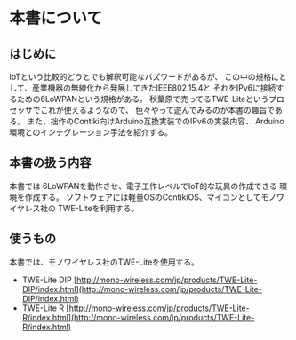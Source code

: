 
本書について
============


はじめに
--------

IoTという比較的どうとでも解釈可能なバズワードがあるが、
この中の規格にとして、産業機器の無線化から発展してきたIEEE802.15.4と
それをIPv6に接続するための6LoWPANという規格がある。
秋葉原で売ってるTWE-Liteというプロセッサでこれが使えるようなので、
色々やって遊んでみるのが本書の趣旨である。
また、拙作のContiki向けArduino互換実装でのIPv6の実装内容、
Arduino環境とのインテグレーション手法を紹介する。



本書の扱う内容
--------------

本書では 6LoWPANを動作させ、電子工作レベルでIoT的な玩具の作成できる
環境を作成する。
ソフトウェアには軽量OSのContikiOS、マイコンとしてモノワイヤレス社の
TWE-Liteを利用する。


使うもの
--------

本書では、モノワイヤレス社のTWE-Liteを使用する。

* TWE-Lite DIP [http://mono-wireless.com/jp/products/TWE-Lite-DIP/index.html](http://mono-wireless.com/jp/products/TWE-Lite-DIP/index.html)
* TWE-Lite R [http://mono-wireless.com/jp/products/TWE-Lite-R/index.html](http://mono-wireless.com/jp/products/TWE-Lite-R/index.html)
